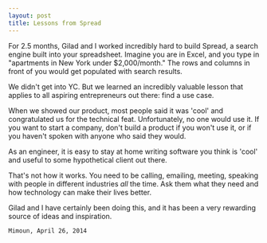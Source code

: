 ```yaml
---
layout: post
title: Lessons from Spread
---
```



For 2.5 months, Gilad and I worked incredibly hard to build Spread, a search engine built into your spreadsheet. Imagine you are in Excel, and you type in "apartments in New York under $2,000/month." The rows and columns in front of you would get populated with search results.

We didn't get into YC. But we learned an incredibly valuable lesson that applies to all aspiring entrepreneurs out there: find a use case. 

When we showed our product, most people said it was 'cool' and congratulated us for the technical feat. Unfortunately, no one would use it. If you want to start a company, don't build a product if you won't use it, or if you haven't spoken with anyone who said they would.

As an engineer, it is easy to stay at home writing software you think is 'cool' and useful to some hypothetical client out there. 

That's not how it works. You need to be calling, emailing, meeting, speaking with people in different industries *all* the time. Ask them what they need and how technology can make their lives better.

Gilad and I have certainly been doing this, and it has been a very rewarding source of ideas and inspiration.


`Mimoun, April 26, 2014`

